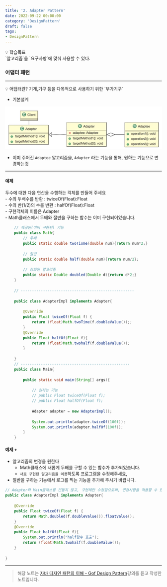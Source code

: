 ```yaml
---
title: '2. Adapter Pattern'
date: 2022-09-22 00:00:00
category: 'DesignPattern'
draft: false
tags: 
- DesignPattern
---
```


<aside>
💡 학습목표  <br/>
`알고리즘`을 `요구사항`에  맞춰 사용할 수 있다.
</aside>

### 어댑터 패턴

---

<aside>
💡 어댑터란? 기계,기구 등을 다목적으로 사용하기 위한 `부가기구`
</aside>

- 기본설계

![어댑터패턴 설계](./images/AdapterPattern_설계.png)

- 이미 주어진 `Adaptee` 알고리즘을, `Adapter` 라는 기능을 통해, 원하는 기능으로 변경하는것

  
---
#### 예제 
두수에 대한 다음 연산을 수행하는 객체를 만들어 주세요  
    - 수의 두배수를 반환 : twiceOf(Float):Float  
    - 수의 반(1/2)의 수를 반환 : halfOf(Float):Float  
    - 구현객체의 이름은 Adapter  
    - Math클래스에서 두배와 절반을 구하는 함수는 이미 구현되어있습니다.  

```java
    // 제공된(이미 구현된) 기능 
    public class Math{
        // 두배
        public static double twoTiome(double num){return num*2;}
    
        // 절반
        public static double half(double num){return num/2};
    
        // 강화된 알고리즘
        public static Double doubled(Double d){return d*2;}
    }
    
    // ---------------------------------------------------
    
    public class AdapterImpl implements Adapter{
    
        @Override
        public Float twiceOf(Float f) {
            return (float)Math.twoTime(f.doubleValue());;
        }
        @Override
        public Float halfOf(Float f){
            return (float)Math.twohalf(f.doubleValue());
        }
    
    }
    // -------------------------------------------------
    public class Main{
    
        public static void main(String[] args){
            
            // 원하는 기능
            // public Float twiceOf(Float f);
            // public Float halfOf(Float f);
    
            Adapter adapter = new AdapterImpl();
        
            System.out.println(adapter.twiceOf(100f));
            System.out.println(adapter.halfOf(100f));
        }
    }
```
    
#### 예제 +
- 알고리즘의 변경을 원한다  
    - Math클래스에 새롭게 두배를 구할 수 있는 함수가 추가되었습니다.  
    - `새로 구현된 알고리즘을 이용`하도록 프로그램을 수정해주세요,  
- 절반을 구하는 기능에서 로그를 찍는 기능을 추가해 주시기 바랍니다. 

```java
// Adapter와 Main클래스를 건들지 않고, 구현체만 수정함으로써, 변경사항을 적용할 수 있다.
public class AdapterImpl implements Adapter{

	@Override
	public Float twiceOf(Float f) {
		return Math.doubled(f.doubleValue()).floatValue();
	}
	@Override
	public Float halfOf(Float f){
		System.out.println("half함수 호출");
		return (float)Math.twohalf(f.doubleValue());
	}

}
```

---
 > 해당 노트는 [자바 디자인 패턴의 이해 - Gof Design Pattern](https://www.inflearn.com/course/%EC%9E%90%EB%B0%94-%EB%94%94%EC%9E%90%EC%9D%B8-%ED%8C%A8%ED%84%B4#curriculum)강의를 듣고 작성한 노트입니다.
 